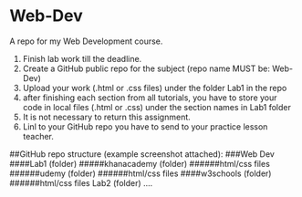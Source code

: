 # Web-Dev
A repo for my Web Development course.

1. Finish lab work till the deadline.
2. Create a GitHub public repo for the subject (repo name MUST be: Web-Dev) 
3. Upload your work (.html or .css files) under the folder Lab1 in the repo
4. after finishing each section from all tutorials, you have to store your code in local files (.html or .css) under the section names in Lab1 folder
5. It is not necessary to return this assignment.
6. Linl to your GitHub repo you have to send to your practice lesson teacher.


##GitHub repo structure (example screenshot attached):
###Web Dev
####Lab1 (folder)
#####khanacademy (folder)
######html/css files
######udemy (folder)
######html/css files
####w3schools (folder)
######html/css files
Lab2 (folder)
....